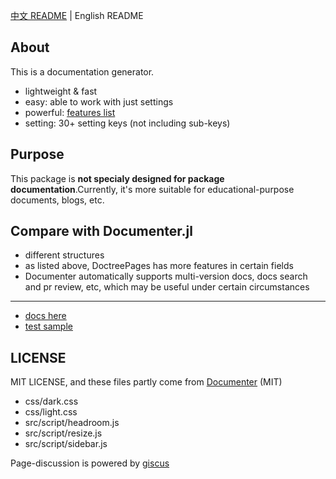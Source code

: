 [中文 README](README.md) | English README

## About
This is a documentation generator.
* lightweight & fast
* easy: able to work with just settings
* powerful: [features list](https://juliaroadmap.github.io/DoctreePages.jl/docs/en/features.html)
* setting: 30+ setting keys (not including sub-keys)

## Purpose
This package is **not specialy designed for package documentation**.Currently, it's more suitable for educational-purpose documents, blogs, etc.

## Compare with Documenter.jl
* different structures
* as listed above, DoctreePages has more features in certain fields
* Documenter automatically supports multi-version docs, docs search and pr review, etc, which may be useful under certain circumstances

---

* [docs here](https://juliaroadmap.github.io/DoctreePages.jl/docs/en/usage.html)
* [test sample](https://juliaroadmap.github.io/DoctreePages.jl/docs/tests/doctest.html)

## LICENSE
MIT LICENSE, and these files partly come from [Documenter](https://github.com/JuliaDocs/Documenter.jl) (MIT)
* css/dark.css
* css/light.css
* src/script/headroom.js
* src/script/resize.js
* src/script/sidebar.js

Page-discussion is powered by [giscus](https://github.com/giscus/giscus)
